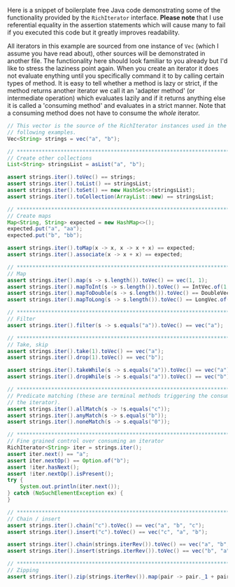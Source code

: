 Here is a snippet of boilerplate free Java code demonstrating some of the functionality provided by the `RichIterator` interface. **Please note** that I use referential equality in the assertion statements which will cause many to fail if you executed this code but it greatly improves readability.

All iterators in this example are sourced from one instance of `Vec` (which I assume you have read about), other sources will be demonstrated in another file. The functionality here should look familiar to you already but I'd like to stress the laziness point again. When you create an iterator it does not evaluate enything until you specifically command it to by calling certain types of method. It is easy to tell whether a method is lazy or strict, if the method returns another iterator we call it an 'adapter method' (or intermediate operation) which evaluates lazily and if it returns anything else it is called a 'consuming method' and evaluates in a strict manner. Note that a consuming method does not have to consume the *whole* iterator.

```java
// This vector is the source of the RichIterator instances used in the
// following examples.
Vec<String> strings = vec("a", "b");

// *****************************************************************************************
// Create other collections
List<String> stringsList = asList("a", "b");

assert strings.iter().toVec() == strings;
assert strings.iter().toList() == stringsList;
assert strings.iter().toSet() == new HashSet<>(stringsList);
assert strings.iter().toCollection(ArrayList::new) == stringsList;

// *****************************************************************************************
// Create maps
Map<String, String> expected = new HashMap<>();
expected.put("a", "aa");
expected.put("b", "bb");

assert strings.iter().toMap(x -> x, x -> x + x) == expected;
assert strings.iter().associate(x -> x + x) == expected;

// *****************************************************************************************
// Map
assert strings.iter().map(s -> s.length()).toVec() == vec(1, 1);
assert strings.iter().mapToInt(s -> s.length()).toVec() == IntVec.of(1, 1);
assert strings.iter().mapToDouble(s -> s.length()).toVec() == DoubleVec.of(1, 1);
assert strings.iter().mapToLong(s -> s.length()).toVec() == LongVec.of(1, 1);

// *****************************************************************************************
// Filter
assert strings.iter().filter(s -> s.equals("a")).toVec() == vec("a");

// *****************************************************************************************
// Take, skip
assert strings.iter().take(1).toVec() == vec("a");
assert strings.iter().drop(1).toVec() == vec("b");

assert strings.iter().takeWhile(s -> s.equals("a")).toVec() == vec("a");
assert strings.iter().dropWhile(s -> s.equals("a")).toVec() == vec("b");

// *****************************************************************************************
// Predicate matching (these are terminal methods triggering the consumption of
// the iterator).
assert strings.iter().allMatch(s -> !s.equals("c"));
assert strings.iter().anyMatch(s -> s.equals("b"));
assert strings.iter().noneMatch(s -> s.equals("0"));

// *****************************************************************************************
// Fine grained control over consuming an iterator
RichIterator<String> iter = strings.iter();
assert iter.next() == "a";
assert iter.nextOp() == Option.of("b");
assert !iter.hasNext();
assert !iter.nextOp().isPresent();
try {
	System.out.println(iter.next());
} catch (NoSuchElementException ex) {
}

// *****************************************************************************************
// Chain / insert
assert strings.iter().chain("c").toVec() == vec("a", "b", "c");
assert strings.iter().insert("c").toVec() == vec("c", "a", "b");

assert strings.iter().chain(strings.iterRev()).toVec() == vec("a", "b", "b", "a");
assert strings.iter().insert(strings.iterRev()).toVec() == vec("b", "a", "a", "b");

// *****************************************************************************************
// Zipping
assert strings.iter().zip(strings.iterRev()).map(pair -> pair._1 + pair._2).toVec() == vec("ab", "ba");

```
